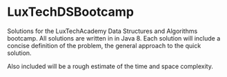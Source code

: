 # LuxTechDSBootcamp
 Solutions for the LuxTechAcademy Data Structures and Algorithms bootcamp. 
All solutions are written in in  Java 8. Each solution will include a concise
definition of the problem, the general approach to the quick solution.

Also included will be a rough estimate of the time and space complexity.
